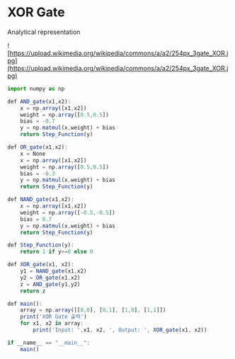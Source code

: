 # XOR Gate

Analytical representation

![https://upload.wikimedia.org/wikipedia/commons/a/a2/254px_3gate_XOR.jpg](https://upload.wikimedia.org/wikipedia/commons/a/a2/254px_3gate_XOR.jpg)

```jsx
import numpy as np

def AND_gate(x1,x2): 
    x = np.array([x1,x2])    
    weight = np.array([0.5,0.5])    
    bias = -0.7    
    y = np.matmul(x,weight) + bias    
    return Step_Function(y) 

def OR_gate(x1,x2):    
    x = None    
    x = np.array([x1,x2])    
    weight = np.array([0.5,0.5])    
    bias = -0.3    
    y = np.matmul(x,weight) + bias    
    return Step_Function(y) 

def NAND_gate(x1,x2):    
    x = np.array([x1,x2])    
    weight = np.array([-0.5,-0.5])    
    bias = 0.7    
    y = np.matmul(x,weight) + bias    
    return Step_Function(y) 

def Step_Function(y):    
    return 1 if y>=0 else 0

def XOR_gate(x1, x2):    
    y1 = NAND_gate(x1,x2)
    y2 = OR_gate(x1,x2)    
    z = AND_gate(y1,y2)    
    return z

def main():    
    array = np.array([[0,0], [0,1], [1,0], [1,1]])
    print('XOR Gate 출력')    
    for x1, x2 in array:
        print('Input: ',x1, x2, ', Output: ', XOR_gate(x1, x2))

if __name__ == "__main__":
    main()
```